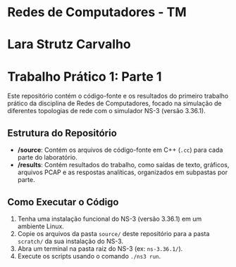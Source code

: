 # Redes de Computadores - TM 
# Lara Strutz Carvalho
# Trabalho Prático 1: Parte 1

Este repositório contém o código-fonte e os resultados do primeiro trabalho prático da disciplina de Redes de Computadores, focado na simulação de diferentes topologias de rede com o simulador NS-3 (versão 3.36.1).

## Estrutura do Repositório

* **/source**: Contém os arquivos de código-fonte em C++ (`.cc`) para cada parte do laboratório.
* **/results**: Contém resultados do trabalho, como saídas de texto, gráficos, arquivos PCAP e as respostas analíticas, organizados em subpastas por parte.

## Como Executar o Código

1.  Tenha uma instalação funcional do NS-3 (versão 3.36.1) em um ambiente Linux.
2.  Copie os arquivos da pasta `source/` deste repositório para a pasta `scratch/` da sua instalação do NS-3.
3.  Abra um terminal na pasta raiz do NS-3 (ex: `ns-3.36.1/`).
4.  Execute os scripts usando o comando `./ns3 run`.
    ```
